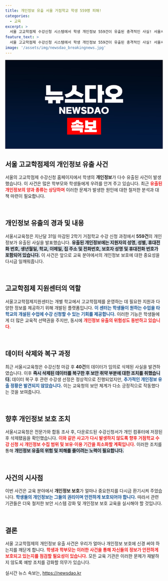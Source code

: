 ```yaml
---
title: 개인정보 유출 서울 거점학교 학생 559명 피해!
categories:
  - 교육
excerpt: >
  서울 고교학점제 수강신청 시스템에서 학생 개인정보 559건이 유출된 충격적인 사실! 서울시교육청은 추가 유출 여부를 확인하며 긴급 대응에 나섰다. 개인정보 보호 대책은 과연 어떻게 강화될까? 클릭해 더 알아보세요!
feature_text: >
  서울 고교학점제 수강신청 시스템에서 학생 개인정보 559건이 유출된 충격적인 사실! 서울시교육청은 추가 유출 여부를 확인하며 긴급 대응에 나섰다. 개인정보 보호 대책은 과연 어떻게 강화될까? 클릭해 더 알아보세요!
image: '/assets/img/newsdao_breakingnews.jpg'
---
```


<p><img src="/assets/img/newsdao_breakingnews.jpg" alt="koreaapp 속보" /></p>

<h2 data-ke-size="size26">서울 고교학점제의 개인정보 유출 사건</h2>

<p>서울의 고교학점제 수강신청 홈페이지에서 학생의 <b>개인정보</b>가 다수 유출된 사건이 발생했습니다. 이 사건은 많은 학부모와 학생들에게 우려를 안겨 주고 있습니다. 최근 <b><span style="color: #ee2323;">유출된 개인정보의 양과 종류는 상당하며</span></b> 이러한 문제가 발생한 원인에 대한 철저한 분석과 대책 마련이 필요합니다. </p>

<p data-ke-size="size16">&nbsp;</p>

<h2>개인정보 유출의 경과 및 내용</h2>

<p>서울시교육청은 지난달 31일 마감된 2학기 거점학교 수강 신청 과정에서 <b>559건</b>의 개인정보가 유출된 사실을 발표했습니다. <b><span style="background-color: #21538527;">유출된 개인정보에는 지원자의 성명, 성별, 휴대전화 번호, 생년월일, 학교, 이메일, 집 주소 및 전화번호, 보호자 성명 및 휴대전화 번호가 포함되어 있습니다.</span></b> 이 사건은 앞으로 교육 분야에서의 개인정보 보호에 대한 중요성을 다시금 일깨워줍니다. </p>

<p data-ke-size="size16">&nbsp;</p>

<h2>고교학점제 지원센터의 역할</h2>

<p>서울고교학점제지원센터는 개별 학교에서 고교학점제를 운영하는 데 필요한 지원과 다양한 정보를 제공하기 위해 개발된 플랫폼입니다. <b><span style="color: #1a5490;">이 센터는 학생들이 원하는 수업을 타 학교의 개설된 수업에 수강 신청할 수 있는 기회를 제공합니다.</span></b> 이러한 기능은 학생들에게 더 많은 교육적 선택권을 주지만, 동시에 <b><span style="color: #ee2323;">개인정보 유출의 위험성도 동반하고 있습니다.</span></b> </p>

<p data-ke-size="size16">&nbsp;</p>

<h2>데이터 삭제와 복구 과정</h2>

<p>최근 서울시교육청은 수강신청 마감 후 <b>40건</b>의 데이터가 임의로 삭제된 사실을 발견하였습니다. 이후 <b><span style="background-color: #21538527;">즉시 삭제된 데이터를 복구한 후 보안 취약 부분에 대한 조치를 취했습니다.</span></b> 데이터 복구 후 관련 수강생 선정은 정상적으로 진행되었지만, <b><span style="color: #1a5490;">추가적인 개인정보 유출 정황은 발견되지 않았습니다.</span></b> 이는 교육청의 보안 체계가 다소 긍정적으로 작동했다는 것을 보여줍니다. </p>

<p data-ke-size="size16">&nbsp;</p>

<h2>향후 개인정보 보호 조치</h2>

<p>서울시교육청은 전문가와 합동 조사 후, 다운로드된 수강신청서가 개인 컴퓨터에 저장된 후 삭제됐음을 확인했습니다. <b><span style="color: #ee2323;">이와 같은 사고가 다시 발생하지 않도록 향후 거점학교 수강 신청 시 개인정보 수집 범위 및 보유·이용 기간을 최소화할 계획입니다.</span></b> 이러한 조치를 통해 <b><span style="background-color: #21538527;">개인정보 유출의 위험 및 피해를 줄이려는 노력이 필요합니다.</span></b> </p>

<p data-ke-size="size16">&nbsp;</p>

<h2>사건의 시사점</h2>

<p>이번 사건은 교육 분야에서 <b>개인정보 보호</b>가 얼마나 중요한지를 다시금 환기시켜 주었습니다. <b><span style="color: #1a5490;">학생들의 개인정보는 그들의 권리이며 안전하게 보호되어야 합니다.</span></b> 따라서 관련 기관들은 더욱 철저한 보안 시스템 강화 및 개인정보 보호 교육을 실시해야 할 것입니다. </p>

<p data-ke-size="size16">&nbsp;</p>

<h2>결론</h2>

<p>서울 고교학점제의 개인정보 유출 사건은 우리가 얼마나 개인정보 보호에 신경 써야 하는지를 깨닫게 합니다. <b><span style="color: #ee2323;">학생과 학부모는 이러한 사건을 통해 자신들의 정보가 안전하게 보호되고 있는지를 점검할 필요성이 있습니다.</span></b> 모든 교육 기관은 이러한 문제가 재발하지 않도록 예방 조치를 강화할 의무가 있습니다.</p>
실시간 뉴스 속보는, <a href="https://newsdao.kr" rel="dofollow">https://newsdao.kr</a>


